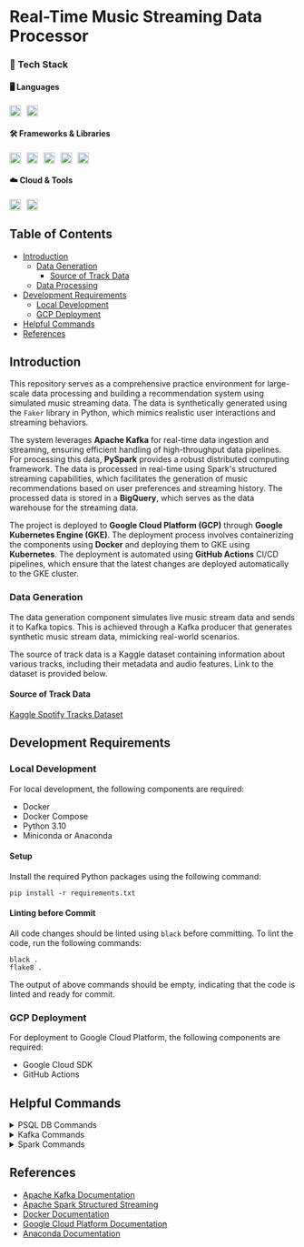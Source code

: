 # Real-Time Music Streaming Data Processor

### 🚀 Tech Stack

#### 🖥️ Languages
<div style="display: flex; gap: 10px; align-items: center;">
  <img src="https://img.shields.io/badge/Python-3776AB?style=flat&logo=python&logoColor=white" height="20">
  <img src="https://img.shields.io/badge/SQL-4169E1?style=flat&logo=postgresql&logoColor=white" height="20">
</div>

#### 🛠️ Frameworks & Libraries
<div style="display: flex; gap: 10px; align-items: center;">
  <img src="https://img.shields.io/badge/Apache_Kafka-231F20?style=flat&logo=apachekafka&logoColor=white" height="20">
  <img src="https://img.shields.io/badge/PySpark-E25A1C?style=flat&logo=apachespark&logoColor=white" height="20">
  <img src="https://img.shields.io/badge/BigQuery-669DF6?style=flat&logo=googlebigquery&logoColor=white" height="20">
  <img src="https://img.shields.io/badge/Docker-2496ED?style=flat&logo=docker&logoColor=white" height="20">
  <img src="https://img.shields.io/badge/Kubernetes-326CE5?style=flat&logo=kubernetes&logoColor=white" height="20">
</div>

#### ☁️ Cloud & Tools
<div style="display: flex; gap: 10px; align-items: center;">
  <img src="https://img.shields.io/badge/Google_Cloud_Platform-4285F4?style=flat&logo=googlecloud&logoColor=white" height="20">
  <img src="https://img.shields.io/badge/GitHub_Actions-2088FF?style=flat&logo=githubactions&logoColor=white" height="20">
</div>


## Table of Contents

- [Introduction](#introduction)
    - [Data Generation](#data-generation)
        - [Source of Track Data](#source-of-track-data)
    - [Data Processing](#data-processing)
- [Development Requirements](#development-requirements)
    - [Local Development](#local-development)
    - [GCP Deployment](#gcp-deployment)
- [Helpful Commands](#helpful-commands)
- [References](#references)

## Introduction

This repository serves as a comprehensive practice environment for large-scale data processing and building a
recommendation system using simulated music streaming data. The data is synthetically generated using the `Faker`
library in Python, which mimics realistic user interactions and streaming behaviors.

The system leverages **Apache Kafka** for real-time data ingestion and streaming, ensuring efficient handling of
high-throughput data pipelines. For processing this data, **PySpark** provides a robust distributed
computing framework. The data is processed in real-time using Spark's structured streaming capabilities, which
facilitates the generation of music recommendations based on user preferences and streaming history. The processed data
is stored in a **BigQuery**, which serves as the data warehouse for the streaming data.

The project is deployed to **Google Cloud Platform (GCP)** through **Google Kubernetes Engine (GKE)**. The deployment
process involves containerizing the components using **Docker** and deploying them to GKE using **Kubernetes**. The
deployment is automated using **GitHub Actions** CI/CD pipelines, which ensure that the latest changes are deployed
automatically to the GKE cluster.

### Data Generation

The data generation component simulates live music stream data and sends it to Kafka topics. This is achieved through a
Kafka producer that generates synthetic music stream data, mimicking real-world scenarios.

The source of track data is a Kaggle dataset containing information about various tracks, including their metadata and
audio features. Link to the dataset is provided below.

#### Source of Track Data

[Kaggle Spotify Tracks Dataset](
https://www.kaggle.com/datasets/maharshipandya/-spotify-tracks-dataset
)

## Development Requirements

### Local Development

For local development, the following components are required:

- Docker
- Docker Compose
- Python 3.10
- Miniconda or Anaconda

#### Setup

Install the required Python packages using the following command:

```shell
pip install -r requirements.txt
```

#### Linting before Commit

All code changes should be linted using `black` before committing. To lint the code, run the following commands:

```shell
black .
flake8 .
```

The output of above commands should be empty, indicating that the code is linted and ready for commit.

### GCP Deployment

For deployment to Google Cloud Platform, the following components are required:

- Google Cloud SDK
- GitHub Actions

## Helpful Commands

<details>
<summary>PSQL DB Commands</summary>

### Start DB Instance

```shell
docker-compose -f database/docker-compose.yml up -d --build
```

### Stop

```shell
docker-compose -f database/docker-compose.yml down
```

### Remove DB

```shell
docker rm musicDB
```

### Database Connection in Docker Container

```shell
psql -U pyspark -d music_db
```

</details>

<details>
<summary>Kafka  Commands</summary>

### Start Kafka Instance

```shell
docker-compose -f kafka/docker-compose.yml up -d --build
```

### Stop Kafka Instance

```shell
docker-compose -f kafka/docker-compose.yml down
```

</details>

<details>
<summary>Spark  Commands</summary>

### Start Spark Instance

```shell
docker-compose -f spark/docker-compose.yml up -d --build
```

### Stop Spark Instance

```shell
docker-compose -f spark/docker-compose.yml down
```

</details>

## References

- [Apache Kafka Documentation](https://kafka.apache.org/documentation/)
- [Apache Spark Structured Streaming](https://spark.apache.org/docs/latest/structured-streaming-programming-guide.html)
- [Docker Documentation](https://docs.docker.com/)
- [Google Cloud Platform Documentation](https://cloud.google.com/docs)
- [Anaconda Documentation](https://docs.anaconda.com/)
